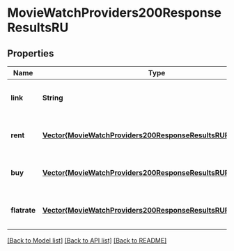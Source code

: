 # MovieWatchProviders200ResponseResultsRU


## Properties
Name | Type | Description | Notes
------------ | ------------- | ------------- | -------------
**link** | **String** |  | [optional] [default to nothing]
**rent** | [**Vector{MovieWatchProviders200ResponseResultsRURentInner}**](MovieWatchProviders200ResponseResultsRURentInner.md) |  | [optional] [default to nothing]
**buy** | [**Vector{MovieWatchProviders200ResponseResultsRURentInner}**](MovieWatchProviders200ResponseResultsRURentInner.md) |  | [optional] [default to nothing]
**flatrate** | [**Vector{MovieWatchProviders200ResponseResultsRUFlatrateInner}**](MovieWatchProviders200ResponseResultsRUFlatrateInner.md) |  | [optional] [default to nothing]


[[Back to Model list]](../README.md#models) [[Back to API list]](../README.md#api-endpoints) [[Back to README]](../README.md)


